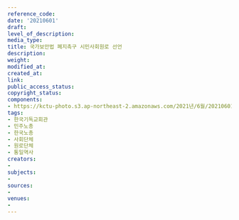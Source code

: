 ```yaml
---
reference_code: 
date: '20210601'
draft: 
level_of_description: 
media_type: 
title: 국가보안법 폐지촉구 시민사회원로 선언
description: 
weight: 
modified_at: 
created_at: 
link: 
public_access_status: 
copyright_status: 
components:
- https://kctu-photo.s3.ap-northeast-2.amazonaws.com/2021년/6월/20210601-국가보안법+폐지촉구+시민사회원로+선언_한국기독교회관_민주노총_한국노총_사회단체_원로단체_통일역사/_1D20199.jpg
tags:
- 한국기독교회관
- 민주노총
- 한국노총
- 사회단체
- 원로단체
- 통일역사
creators:
- 
subjects:
- 
sources:
- 
venues:
- 
---
```

